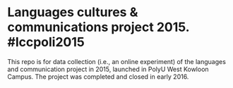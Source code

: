 # Languages cultures & communications project 2015. #lccpoli2015
This repo is for data collection (i.e., an online experiment) of the languages and communication project in 2015, launched in PolyU West Kowloon Campus. The project was completed and closed in early 2016. 
